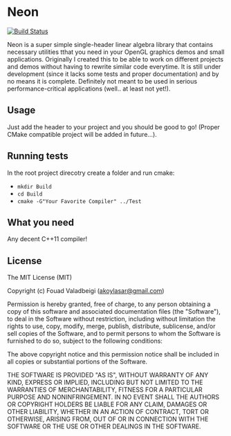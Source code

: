 # Neon
[![Build Status](https://travis-ci.com/akoylasar/Neon.svg?branch=master)](https://travis-ci.com/akoylasar/Neon)

Neon is a super simple single-header linear algebra library that contains necessary utilities tthat you need in your OpenGL graphics demos and small applications.
Originally I created this to be able to work on different projects and demos without having to rewrite similar code everytime.
It is still under development (since it lacks some tests and proper documentation) and by no means it is complete. 
Definitely not meant to be used in serious performance-critical applications (well.. at least not yet!).

## Usage
Just add the header to your project and you should be good to go! (Proper CMake compatible project will be added in future...).

## Running tests
In the root project direcotry create a folder and run cmake:
  * ```mkdir Build```
  * ```cd Build```
  * ```cmake -G"Your Favorite Compiler" ../Test```

## What you need
Any decent C++11 compiler! 

## License
The MIT License (MIT)

Copyright (c) Fouad Valadbeigi (akoylasar@gmail.com)

Permission is hereby granted, free of charge, to any person obtaining a copy
of this software and associated documentation files (the "Software"), to deal
in the Software without restriction, including without limitation the rights
to use, copy, modify, merge, publish, distribute, sublicense, and/or sell
copies of the Software, and to permit persons to whom the Software is
furnished to do so, subject to the following conditions:

The above copyright notice and this permission notice shall be included in all
copies or substantial portions of the Software.

THE SOFTWARE IS PROVIDED "AS IS", WITHOUT WARRANTY OF ANY KIND, EXPRESS OR
IMPLIED, INCLUDING BUT NOT LIMITED TO THE WARRANTIES OF MERCHANTABILITY,
FITNESS FOR A PARTICULAR PURPOSE AND NONINFRINGEMENT. IN NO EVENT SHALL THE
AUTHORS OR COPYRIGHT HOLDERS BE LIABLE FOR ANY CLAIM, DAMAGES OR OTHER
LIABILITY, WHETHER IN AN ACTION OF CONTRACT, TORT OR OTHERWISE, ARISING FROM,
OUT OF OR IN CONNECTION WITH THE SOFTWARE OR THE USE OR OTHER DEALINGS IN THE
SOFTWARE.

